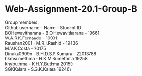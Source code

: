 # Web-Assignment-20.1-Group-B

Group members.\
Github username - Name - Student ID\
BOHewavitharana - B.O.Hewavitharana - 19661\
W.A.R.K.Fernando - 19991\
Raushan2001 - M.R.I.Rashid - 19436\
M.V.K Costa - 20175\
Dinuka0909n - B.H.D.S.P.Kumara - 22013788\
hkmsumethma - H.K.M Sumethma 19258\
khybuthma - K.H.Y.Buthma 20150\
SGKKalara - S.G.K.Kalara 19246\
